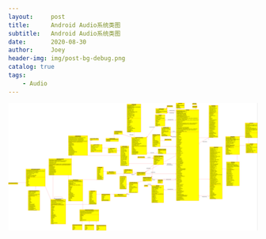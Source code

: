```yaml
---
layout:     post
title:      Android Audio系统类图
subtitle:   Android Audio系统类图
date:       2020-08-30
author:     Joey
header-img: img/post-bg-debug.png
catalog: true
tags:
    - Audio
---
```


![adfa](img/AudioFlinger.png)
